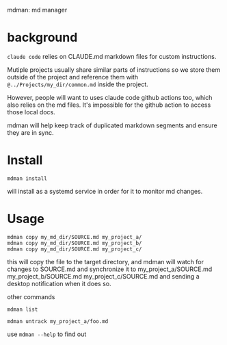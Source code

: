 mdman: md manager

# background

`claude code` relies on CLAUDE.md markdown files for custom instructions.

Mutiple projects usually share similar parts of instructions so we store them outside of the project and reference them with `@../Projects/my_dir/common.md` inside the project.

However, people will want to uses claude code github actions too, which also relies on the md files. It's impossible for the github action to access those local docs.

mdman will help keep track of duplicated markdown segments and ensure they are in sync.

# Install

```
mdman install
```

will install as a systemd service in order for it to monitor md changes. 

# Usage

```
mdman copy my_md_dir/SOURCE.md my_project_a/
mdman copy my_md_dir/SOURCE.md my_project_b/
mdman copy my_md_dir/SOURCE.md my_project_c/
```

this will copy the file to the target directory, and mdman will watch for changes to SOURCE.md and synchronize it to my_project_a/SOURCE.md my_project_b/SOURCE.md my_project_c/SOURCE.md and sending a desktop notification when it does so.

other commands

```
mdman list
```

```
mdman untrack my_project_a/foo.md
```

use `mdman --help` to find out
